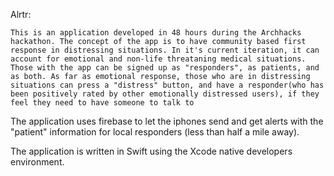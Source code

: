 Alrtr: 

    This is an application developed in 48 hours during the Archhacks hackathon. The concept of the app is to have community based first response in distressing situations. In it's current iteration, it can account for emotional and non-life threataning medical situations. Those with the app can be signed up as "responders", as patients, and as both. As far as emotional response, those who are in distressing situations can press a "distress" button, and have a responder(who has been positively rated by other emotionally distressed users), if they feel they need to have someone to talk to 



The application uses firebase to let the iphones send and get alerts with the "patient" information for local responders (less than half a mile away).

The application is written in Swift using the Xcode native developers environment.
